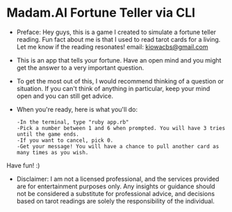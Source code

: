 # Madam.AI Fortune Teller via CLI 

- Preface: Hey guys, this is a game I created to simulate a fortune teller reading. Fun fact about me is that I used to read tarot cards for a living. Let me know if the reading resonates!
      email: kiowacbs@gmail.com

- This is an app that tells your fortune. Have an open mind and you might get the answer to a very important question.
- To get the most out of this, I would recommend thinking of a question or situation. If you can't think of anything in particular, keep your mind open and you can still get advice.
- When you're ready, here is what you'll do:

      -In the terminal, type "ruby app.rb"
      -Pick a number between 1 and 6 when prompted. You will have 3 tries until the game ends.
      -If you want to cancel, pick 0.
      -Get your message! You will have a chance to pull another card as many times as you wish. 

Have fun! :) 

- Disclaimer: I am not a licensed professional, and the services provided are for entertainment purposes only. Any insights or guidance should not be considered a substitute for professional advice, and decisions based on tarot readings are solely the responsibility of the individual.
